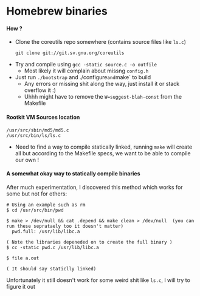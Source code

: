 # Homebrew binaries

#### How ?

- Clone the coreutils repo somewhere (contains source files like `ls.c`)
    ```
    git clone git://git.sv.gnu.org/coreutils
    ```    
- Try and compile using `gcc -static source.c -o outfile`
    - Most likely it will complain about missng `config.h`
- Just run `./bootstrap` and ./configure` and `make` to build
    - Any errors or missing shit along the way, just install it or stack overflow it :) 
    - Uhhh might have to remove the `W=suggest-blah-const` from the Makefile 


#### Rootkit VM Sources location
```
/usr/src/sbin/md5/md5.c
/usr/src/bin/ls/ls.c
```

- Need to find a way to compile statically linked, running `make` will create all but according to the Makefile specs, we want to be able to compile our own ! 

#### A somewhat okay way to statically compile binaries 
After much experimentation, I discovered this method which works for some but not for others:
```
# Using an example such as rm
$ cd /usr/src/bin/pwd

$ make > /dev/null && cat .depend && make clean > /dev/null  (you can run these seprataely too it doesn't matter) 
  pwd.full: /usr/lib/libc.a
  
( Note the libraries depeneded on to create the full binary )
$ cc -static pwd.c /usr/lib/libc.a

$ file a.out

( It should say staticlly linked)

```

Unfortunately it still doesn't work for some weird shit like `ls.c`, I will try to figure it out 
